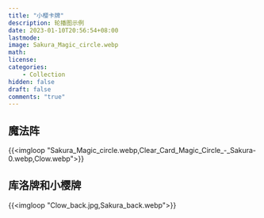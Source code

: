 ```yaml
---
title: "小樱卡牌"
description: 轮播图示例 
date: 2023-01-10T20:56:54+08:00
lastmode:
image: Sakura_Magic_circle.webp
math: 
license: 
categories: 
    - Collection
hidden: false
draft: false
comments: "true"
---
```


## 魔法阵
{{<imgloop "Sakura_Magic_circle.webp,Clear_Card_Magic_Circle_-_Sakura-0.webp,Clow.webp">}}

## 库洛牌和小樱牌
{{<imgloop "Clow_back.jpg,Sakura_back.webp">}} 




